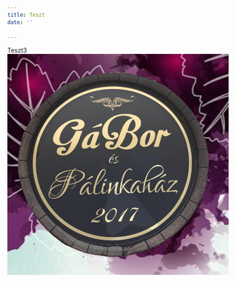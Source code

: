 ```yaml
---
title: Teszt
date: ''

---
```


Teszt3  
![](/uploads/30415677_376118582791824_4984088888768200704_n.jpg)